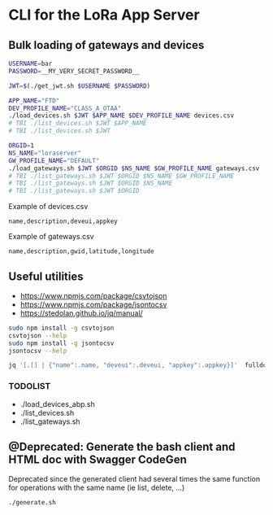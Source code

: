 # CLI for the LoRa App Server

## Bulk loading of gateways and devices
```bash
USERNAME=bar
PASSWORD=__MY_VERY_SECRET_PASSWORD__

JWT=$(./get_jwt.sh $USERNAME $PASSWORD)

APP_NAME="FTD"
DEV_PROFILE_NAME="CLASS_A_OTAA"
./load_devices.sh $JWT $APP_NAME $DEV_PROFILE_NAME devices.csv
# TBI ./list_devices.sh $JWT $APP_NAME
# TBI ./list_devices.sh $JWT

ORGID=1
NS_NAME="loraserver"
GW_PROFILE_NAME="DEFAULT"
./load_gateways.sh $JWT $ORGID $NS_NAME $GW_PROFILE_NAME gateways.csv
# TBI ./list_gateways.sh $JWT $ORGID $NS_NAME $GW_PROFILE_NAME
# TBI ./list_gateways.sh $JWT $ORGID $NS_NAME
# TBI ./list_gateways.sh $JWT $ORGID
```
Example of devices.csv
```
name,description,deveui,appkey
```
Example of gateways.csv
```
name,description,gwid,latitude,longitude
```


## Useful utilities
* https://www.npmjs.com/package/csvtojson
* https://www.npmjs.com/package/jsontocsv
* https://stedolan.github.io/jq/manual/

```bash
sudo npm install -g csvtojson
csvtojson --help
sudo npm install -g jsontocsv
jsontocsv --help
```

```bash
jq '[.[] | {"name":.name, "deveui":.deveui, "appkey":.appkey}]'  fulldevices.json > devices.json
```

### TODOLIST
* ./load_devices_abp.sh
* ./list_devices.sh
* ./list_gateways.sh

## @Deprecated: Generate the bash client and HTML doc with Swagger CodeGen
Deprecated since the generated client had several times the same function for operations with the same name (ie list, delete, ...)
```bash
./generate.sh
```
